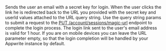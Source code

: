 Sends the user an email with a secret key for login. When the user clicks the link he is redirected back to the URL you provided with the secret key and userId values attached to the URL query string. Use the query string params to submit a request to the [PUT /account/sessions/magic-url](/docs/client/account#accountUpdateMagicURLSession) endpoint to complete the login process. The login link sent to the user's email address is valid for 1 hour. If you are on mobile devices you can leave the URL parameter empty, so that the login completion will be handled by your Appwrite instance by default.